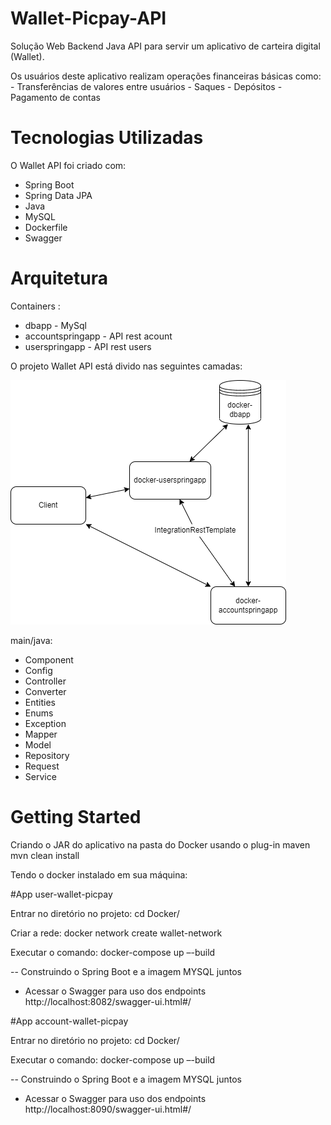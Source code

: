 # Wallet-Picpay-API
Solução Web Backend Java API para servir um aplicativo de carteira digital (Wallet).

Os usuários deste aplicativo realizam operações financeiras básicas como: 
	- Transferências de valores entre usuários
	- Saques
	- Depósitos 
	- Pagamento de contas

# Tecnologias Utilizadas

O Wallet API foi criado com:
 - Spring Boot
 - Spring Data JPA
 - Java 
 - MySQL
 - Dockerfile
 - Swagger

# Arquitetura
Containers : 
- dbapp - MySql
- accountspringapp - API rest acount
- userspringapp - API rest users

O projeto Wallet API está divido nas seguintes camadas:

![alt text](https://github.com/mfmoreira/account-wallet-api/blob/main/img/wallet-picpay.drawio.png?raw=true)

main/java:

- Component
- Config
- Controller
- Converter
- Entities
- Enums
- Exception
- Mapper
- Model
- Repository
- Request
- Service

# Getting Started

Criando o JAR do aplicativo na pasta do Docker usando o plug-in maven
mvn clean install 

Tendo o docker instalado em sua máquina:

#App user-wallet-picpay

Entrar no diretório no projeto:
cd Docker/

Criar a rede:
docker network create wallet-network

Executar o comando:
docker-compose up –-build

-- Construindo o Spring Boot e a imagem MYSQL juntos

- Acessar o Swagger para uso dos endpoints
http://localhost:8082/swagger-ui.html#/

#App account-wallet-picpay

Entrar no diretório no projeto:
cd Docker/

Executar o comando:
docker-compose up –-build

-- Construindo o Spring Boot e a imagem MYSQL juntos

- Acessar o Swagger para uso dos endpoints
http://localhost:8090/swagger-ui.html#/

